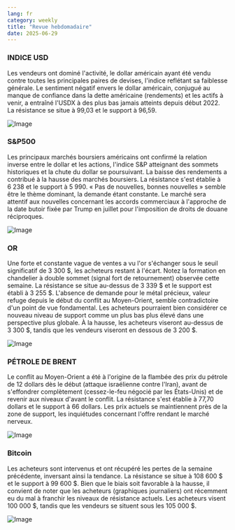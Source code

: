 ```yaml
---
lang: fr
category: weekly
title: "Revue hebdomadaire"
date: 2025-06-29
---
```


### INDICE USD

Les vendeurs ont dominé l'activité, le dollar américain ayant été vendu contre toutes les principales paires de devises, l'indice reflétant sa faiblesse générale. Le sentiment négatif envers le dollar américain, conjugué au manque de confiance dans la dette américaine (rendements) et les actifs à venir, a entraîné l'USDX à des plus bas jamais atteints depuis début 2022. La résistance se situe à 99,03 et le support à 96,59.

![Image](https://markleighedu.github.io/img/Jun-2025/29-Jun-2025/usdindex.jpg)

### S&P500

Les principaux marchés boursiers américains ont confirmé la relation inverse entre le dollar et les actions, l'indice S&P atteignant des sommets historiques et la chute du dollar se poursuivant. La baisse des rendements a contribué à la hausse des marchés boursiers. La résistance s'est établie à 6 238 et le support à 5 990. « Pas de nouvelles, bonnes nouvelles » semble être le thème dominant, la demande étant constante. Le marché sera attentif aux nouvelles concernant les accords commerciaux à l'approche de la date butoir fixée par Trump en juillet pour l'imposition de droits de douane réciproques.

![Image](https://markleighedu.github.io/img/Jun-2025/29-Jun-2025/sp500.jpg)

### OR

Une forte et constante vague de ventes a vu l'or s'échanger sous le seuil significatif de 3 300 $, les acheteurs restant à l'écart. Notez la formation en chandelier à double sommet (signal fort de retournement) observée cette semaine. La résistance se situe au-dessus de 3 339 $ et le support est établi à 3 255 $. L'absence de demande pour le métal précieux, valeur refuge depuis le début du conflit au Moyen-Orient, semble contradictoire d'un point de vue fondamental. Les acheteurs pourraient bien considérer ce nouveau niveau de support comme un plus bas plus élevé dans une perspective plus globale. À la hausse, les acheteurs viseront au-dessus de 3 300 $, tandis que les vendeurs viseront en dessous de 3 200 $.

![Image](https://markleighedu.github.io/img/Jun-2025/29-Jun-2025/gold.jpg)

### PÉTROLE DE BRENT

Le conflit au Moyen-Orient a été à l'origine de la flambée des prix du pétrole de 12 dollars dès le début (attaque israélienne contre l'Iran), avant de s'effondrer complètement (cessez-le-feu négocié par les États-Unis) et de revenir aux niveaux d'avant le conflit. La résistance s'est établie à 77,70 dollars et le support à 66 dollars. Les prix actuels se maintiennent près de la zone de support, les inquiétudes concernant l'offre rendant le marché nerveux.

![Image](https://markleighedu.github.io/img/Jun-2025/29-Jun-2025/brentoil.jpg)

### Bitcoin

Les acheteurs sont intervenus et ont récupéré les pertes de la semaine précédente, inversant ainsi la tendance. La résistance se situe à 108 600 $ et le support à 99 600 $. Bien que le biais soit favorable à la hausse, il convient de noter que les acheteurs (graphiques journaliers) ont récemment eu du mal à franchir les niveaux de résistance actuels. Les acheteurs visent 100 000 $, tandis que les vendeurs se situent sous les 105 000 $.

![Image](https://markleighedu.github.io/img/Jun-2025/29-Jun-2025/bitcoin.jpg)

